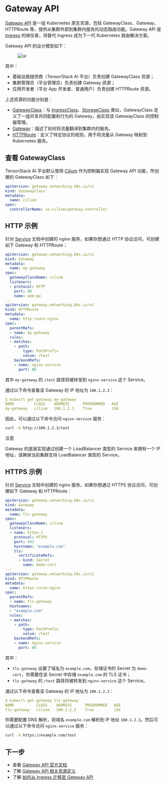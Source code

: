 # Gateway API

[Gateway API](https://gateway-api.sigs.k8s.io/) 是一组 Kubernetes 原生资源，包括 GatewayClass、Gateway、HTTPRoute 等，提供从集群外部到集群内服务的动态路由功能。Gateway API 是 [Ingress](./ingress.md) 的继任者，将替代 Ingress 成为下一代 Kubernetes 路由解决方案。

Gateway API 的设计模型如下：

<figure class="screenshot">
  <img alt="ui" src="https://gateway-api.sigs.k8s.io/images/resource-model.png" />
</figure>

其中：

* 基础设施提供商（TensorStack AI 平台）负责创建 GatewayClass 资源；
* 集群管理员（平台管理员）负责创建 Gateway 资源；
* 应用开发者（平台 App 开发者、普通用户）负责创建 HTTPRoute 资源。

上述资源的功能分别是：

* [GatewayClass](https://gateway-api.sigs.k8s.io/api-types/gatewayclass/)：与 [IngressClass](https://kubernetes.io/docs/concepts/services-networking/ingress/#ingress-class)、[StorageClass](https://kubernetes.io/docs/concepts/storage/storage-classes/) 类似，GatewayClass 定义了一组共享共同配置和行为的 Gateway，由实现该 GatewayClass 的控制器管理。
* [Gateway](https://gateway-api.sigs.k8s.io/api-types/gateway/)：描述了如何将流量翻译到集群内的服务。
* [HTTPRoute](https://gateway-api.sigs.k8s.io/api-types/httproute/)：定义了特定协议的规则，用于将流量从 Gateway 映射到 Kubernetes 服务。

## 查看 GatewayClass

TensorStack AI 平台默认使用 [Cilium](https://docs.cilium.io/en/stable/network/servicemesh/gateway-api/gateway-api/) 作为控制器实现 Gateway API 功能，所创建的 GatewayClass 如下：

```yaml
apiVersion: gateway.networking.k8s.io/v1
kind: GatewayClass
metadata:
  name: cilium
spec:
  controllerName: io.cilium/gateway-controller
```

## HTTP 示例

针对 [Service](./service.md) 文档中创建的 nginx 服务，如果你想通过 HTTP 协议访问，可创建如下 Gateway 和 HTTPRoute：

```yaml
apiVersion: gateway.networking.k8s.io/v1
kind: Gateway
metadata:
  name: my-gateway
spec:
  gatewayClassName: cilium
  listeners:
  - protocol: HTTP
    port: 80
    name: web-gw
---
apiVersion: gateway.networking.k8s.io/v1
kind: HTTPRoute
metadata:
  name: http-route-nginx
spec:
  parentRefs:
  - name: my-gateway
  rules:
  - matches:
    - path:
        type: PathPrefix
        value: /test
    backendRefs:
    - name: nginx-service
      port: 80
```

其中 `my-gateway` 的 `/test` 路径将被转发到 `nginx-service` 这个 Service。

通过以下命令查看该 Gateway 的 IP 地址为 `100.1.2.3`：

```yaml
$ kubectl get gateway my-gateway
NAME         CLASS    ADDRESS      PROGRAMMED   AGE
my-gateway   cilium   100.1.2.3    True         13d
```

因此，可以通过以下命令访问 `nginx-service` 服务：

```bash
curl -G http://100.1.2.3/test
```

<aside class="note">
<div class="title">注意</div>

Gateway 的底层实现通过创建一个 LoadBalancer 类型的 Service 来拥有一个 IP 地址，请确保当前集群支持 LoadBalancer 类型的 Service。

</aside>

## HTTPS 示例

针对 [Service](./service.md) 文档中创建的 nginx 服务，如果你想通过 HTTPS 协议访问，可创建如下 Gateway 和 HTTPRoute：

```yaml
apiVersion: gateway.networking.k8s.io/v1
kind: Gateway
metadata:
  name: tls-gateway
spec:
  gatewayClassName: cilium
  listeners:
  - name: https-1
    protocol: HTTPS
    port: 443
    hostname: "example.com"
    tls:
      certificateRefs:
      - kind: Secret
        name: demo-cert
---
apiVersion: gateway.networking.k8s.io/v1
kind: HTTPRoute
metadata:
  name: https-route-nginx
spec:
  parentRefs:
  - name: tls-gateway
  hostnames:
  - "example.com"
  rules:
  - matches:
    - path:
        type: PathPrefix
        value: /test
    backendRefs:
    - name: nginx-service
      port: 80
```

其中：

* `tls-gateway` 设置了域名为 `example.com`，存储证书的 Secret 为 `demo-cert`，你需要在该 Secret 中存储 `example.com` 的 TLS 证书；
* `tls-gateway` 的 `/test` 路径将被转发到 `nginx-service` 这个 Service。

通过以下命令查看该 Gateway 的 IP 地址为 `100.1.2.3`：

```yaml
$ kubectl get gateway tls-gateway
NAME          CLASS    ADDRESS      PROGRAMMED   AGE
tls-gateway   cilium   100.1.2.3    True         13d
```

你需要配置 DNS 解析，将域名 `example.com` 解析到 IP 地址 `100.1.2.3`。然后可以通过以下命令访问 `nginx-service` 服务：

```bash
curl -G https://example.com/test
```

## 下一步

* 查看 <a target="_blank" rel="noopener noreferrer" href="https://gateway-api.sigs.k8s.io/">Gateway API 官方文档</a>
* 了解 <a target="_blank" rel="noopener noreferrer" href="https://kubernetes.io/docs/reference/kubernetes-api/service-resources/ingress-v1/">Gateway API 相关资源定义</a>
* 了解 <a target="_blank" rel="noopener noreferrer" href="https://gateway-api.sigs.k8s.io/guides/migrating-from-ingress/">如何从 Ingress 迁移至 Gateway API</a>
